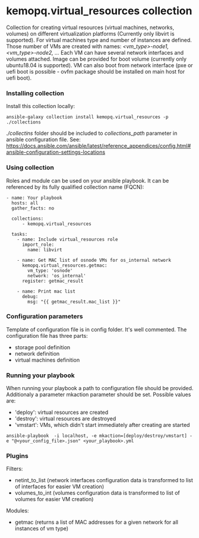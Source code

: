 # kemopq.virtual_resources collection
Collection for creating virtual resources (virtual machines, networks, volumes) on different virtualization platforms (Currently only libvirt is supported). 
For virtual machines type and number of instances are defined. Those number of VMs are created with names:
_<vm_type>-node1, <vm_type>-node2, ..._
Each VM can have several network interfaces and volumes attached. Image can be provided for boot volume (currently only ubuntu18.04 is supported). VM can also boot from network interface (pxe or uefi boot is possible - ovfm package should be installed on main host for uefi boot).

### Installing collection  
Install this collection locally:
```
ansible-galaxy collection install kemopq.virtual_resources -p ./collections
```
_./collectins_ folder should be included to _collections_path_ parameter in ansible configuration file. See:
https://docs.ansible.com/ansible/latest/reference_appendices/config.html#ansible-configuration-settings-locations

### Using collection  
Roles and module can be used on your ansible playbook. It can be  referenced by its fully qualified collection name (FQCN):
```
- name: Your playbook
  hosts: all
  gather_facts: no

  collections:
      - kemopq.virtual_resources

  tasks:
    - name: Include virtual_resources role
      import_role:
        name: libvirt

    - name: Get MAC list of osnode VMs for os_internal network
      kemopq.virtual_resources.getmac:
        vm_type: 'osnode'
        network: 'os_internal'
      register: getmac_result

    - name: Print mac list
      debug:
        msg: "{{ getmac_result.mac_list }}"
```

### Configuration parameters
Template of configuration file is in config folder. It's well commented. The configuration file has three parts:
- storage pool definition
- network definition   
- virtual machines definition

### Running your playbook
When running your playbook a path to configuration file should be provided. Additionaly a parameter mkaction parameter should be set. Possible values are:
- 'deploy': virtual resources are created
- 'destroy': virtual resources are destroyed
- 'vmstart': VMs, which didn't start immediately after creating are started

```
ansible-playbook  -i localhost, -e mkaction=[deploy/destroy/vmstart] -e "@<your_config_file>.json" <your_playbook>.yml
```

### Plugins
Filters:
- netint_to_list (network interfaces configuration data is transformed to list of interfaces for easier VM creation) 
- volumes_to_int (volumes configuration data is transformed to list of volumes for easier VM creation)

Modules:
- getmac (returns a list of MAC addresses for a given network for all instances of vm type)

